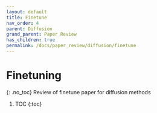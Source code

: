 ```yaml
---
layout: default
title: Finetune
nav_order: 4
parent: Diffusion
grand_parent: Paper Review
has_children: true
permalink: /docs/paper_review/diffusion/finetune
---
```


# Finetuning
{: .no_toc}
Review of finetune paper for diffusion methods

1. TOC
{:toc}